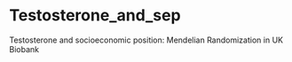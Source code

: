 # Testosterone_and_sep
Testosterone and socioeconomic position: Mendelian Randomization in UK Biobank
